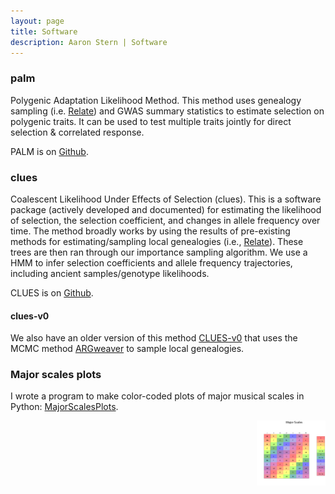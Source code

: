 ```yaml
---
layout: page
title: Software 
description: Aaron Stern | Software 
---
```


### palm

Polygenic Adaptation Likelihood Method. This method uses genealogy sampling (i.e. <a href = "https://myersgroup.github.io/relate/">Relate</a>) and GWAS summary statistics to estimate selection on polygenic traits. It can be used to test multiple traits jointly for direct selection & correlated response. 

PALM is on <a href = "https://github.com/35ajstern/palm">Github</a>. 

### clues 

Coalescent Likelihood Under Effects of Selection (clues). This is a software package (actively developed and documented) for estimating the likelihood of selection, the selection coefficient, and changes in allele frequency over time. The method broadly works by using the results of pre-existing methods for estimating/sampling local genealogies (i.e., <a href = "https://myersgroup.github.io/relate/">Relate</a>). These trees are then ran through our importance sampling algorithm. We use a HMM to infer selection coefficients and allele frequency trajectories, including ancient samples/genotype likelihoods. 

CLUES is on <a href = "https://github.com/35ajstern/clues">Github</a>.

#### clues-v0

We also have an older version of this method <a href = "https://github.com/35ajstern/clues-v0">CLUES-v0</a> that uses the MCMC method <a href = "https://github.com/mjhubisz/argweaver">ARGweaver</a> to sample local genealogies.

### Major scales plots

I wrote a program to make color-coded plots of major musical scales in Python: <a href = "https://github.com/35ajstern/MajorScalesPlots">MajorScalesPlots</a>.

<img style="float: right;" src="../assets/scales_alpha1.png" width="110"> 

<!-- Note: this is how to write a comment in HTML. Everything in here won't show up on your webpage.-->

<!--
To increase the size of the title, use fewer # in front of the paper title.
To decrease the size of the title, use more #. 
To remove the italics, remove the * before and after the description
To remove the underline from the title, remove the <u> tags (<u> and </u>)
)->


